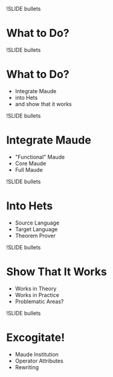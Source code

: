 !SLIDE bullets
# What to Do? #
!SLIDE bullets
# What to Do? #

* Integrate Maude
* into Hets
* and show that it works

!SLIDE bullets
# Integrate Maude #

* "Functional" Maude
* Core Maude
* Full Maude

!SLIDE bullets
# Into Hets #

* Source Language
* Target Language
* Theorem Prover

!SLIDE bullets
# Show That It Works #

* Works in Theory
* Works in Practice
* Problematic Areas?

!SLIDE bullets
# Excogitate! #

* Maude Institution
* Operator Attributes
* Rewriting

